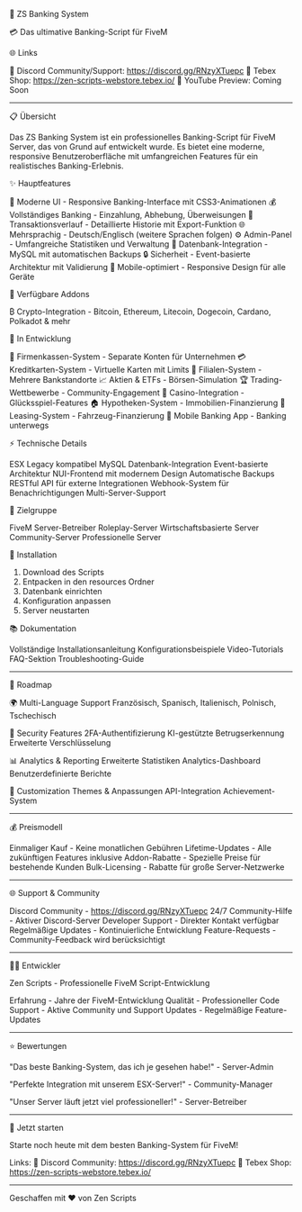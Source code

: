 🏦 ZS Banking System

💳 Das ultimative Banking-Script für FiveM

🌐 Links

💬 Discord Community/Support: https://discord.gg/RNzyXTuepc
🛒 Tebex Shop: https://zen-scripts-webstore.tebex.io/
📼 YouTube Preview: Coming Soon

---

📋 Übersicht

Das ZS Banking System ist ein professionelles Banking-Script für FiveM Server, das von Grund auf entwickelt wurde. Es bietet eine moderne, responsive Benutzeroberfläche mit umfangreichen Features für ein realistisches Banking-Erlebnis.

✨ Hauptfeatures

🎨 Moderne UI - Responsive Banking-Interface mit CSS3-Animationen
💰 Vollständiges Banking - Einzahlung, Abhebung, Überweisungen
🔄 Transaktionsverlauf - Detaillierte Historie mit Export-Funktion
🌐 Mehrsprachig - Deutsch/Englisch (weitere Sprachen folgen)
⚙️ Admin-Panel - Umfangreiche Statistiken und Verwaltung
💾 Datenbank-Integration - MySQL mit automatischen Backups
🔒 Sicherheit - Event-basierte Architektur mit Validierung
📱 Mobile-optimiert - Responsive Design für alle Geräte

💎 Verfügbare Addons

₿ Crypto-Integration - Bitcoin, Ethereum, Litecoin, Dogecoin, Cardano, Polkadot & mehr

🚧 In Entwicklung

🏢 Firmenkassen-System - Separate Konten für Unternehmen
💳 Kreditkarten-System - Virtuelle Karten mit Limits
🏦 Filialen-System - Mehrere Bankstandorte
📈 Aktien & ETFs - Börsen-Simulation
🏆 Trading-Wettbewerbe - Community-Engagement
🎰 Casino-Integration - Glücksspiel-Features
🏠 Hypotheken-System - Immobilien-Finanzierung
🚗 Leasing-System - Fahrzeug-Finanzierung
📱 Mobile Banking App - Banking unterwegs

⚡ Technische Details

ESX Legacy kompatibel
MySQL Datenbank-Integration
Event-basierte Architektur
NUI-Frontend mit modernem Design
Automatische Backups
RESTful API für externe Integrationen
Webhook-System für Benachrichtigungen
Multi-Server-Support

🎯 Zielgruppe

FiveM Server-Betreiber
Roleplay-Server
Wirtschaftsbasierte Server
Community-Server
Professionelle Server

🔧 Installation

1. Download des Scripts
2. Entpacken in den resources Ordner
3. Datenbank einrichten
4. Konfiguration anpassen
5. Server neustarten

📚 Dokumentation

Vollständige Installationsanleitung
Konfigurationsbeispiele
Video-Tutorials
FAQ-Sektion
Troubleshooting-Guide

---

🚀 Roadmap

🌍 Multi-Language Support
Französisch, Spanisch, Italienisch, Polnisch, Tschechisch

🔐 Security Features
2FA-Authentifizierung
KI-gestützte Betrugserkennung
Erweiterte Verschlüsselung

📊 Analytics & Reporting
Erweiterte Statistiken
Analytics-Dashboard
Benutzerdefinierte Berichte

🎨 Customization
Themes & Anpassungen
API-Integration
Achievement-System

---

💰 Preismodell

Einmaliger Kauf - Keine monatlichen Gebühren
Lifetime-Updates - Alle zukünftigen Features inklusive
Addon-Rabatte - Spezielle Preise für bestehende Kunden
Bulk-Licensing - Rabatte für große Server-Netzwerke

---

🌐 Support & Community

Discord Community - https://discord.gg/RNzyXTuepc
24/7 Community-Hilfe - Aktiver Discord-Server
Developer Support - Direkter Kontakt verfügbar
Regelmäßige Updates - Kontinuierliche Entwicklung
Feature-Requests - Community-Feedback wird berücksichtigt

---

👨‍💻 Entwickler

Zen Scripts - Professionelle FiveM Script-Entwicklung

Erfahrung - Jahre der FiveM-Entwicklung
Qualität - Professioneller Code
Support - Aktive Community und Support
Updates - Regelmäßige Feature-Updates

---

⭐ Bewertungen

"Das beste Banking-System, das ich je gesehen habe!" - Server-Admin

"Perfekte Integration mit unserem ESX-Server!" - Community-Manager

"Unser Server läuft jetzt viel professioneller!" - Server-Betreiber

---

🚀 Jetzt starten

Starte noch heute mit dem besten Banking-System für FiveM!

Links:
💬 Discord Community: https://discord.gg/RNzyXTuepc
🛒 Tebex Shop: https://zen-scripts-webstore.tebex.io/

---

Geschaffen mit ❤️ von Zen Scripts
